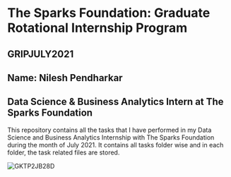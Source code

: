 # The Sparks Foundation: Graduate Rotational Internship Program
## GRIPJULY2021
## Name: Nilesh Pendharkar
## Data Science & Business Analytics Intern at The Sparks Foundation

This repository contains all the tasks that I have performed in my Data Science and Business Analytics Internship with The Sparks Foundation during the month of July 2021.
It contains all tasks folder wise and in each folder, the task related files are stored.

![GKTP2JB28D](https://user-images.githubusercontent.com/84073384/128392931-34e3298e-bc4a-41fc-8305-47f5b08faeae.png)
